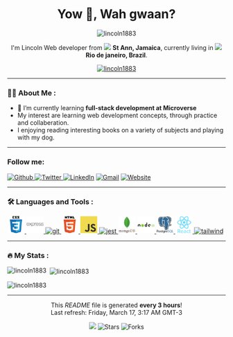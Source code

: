<h1 align="center">Yow 👋, Wah gwaan?</h1>

<div align="center">
  <p> 
    <img src="https://komarev.com/ghpvc/?username=lincoln1883&label=Visitor%20number&color=0e75b6&style=flat" alt="lincoln1883" /> 
  </p>
  <p>I'm Lincoln Web developer from <img src="https://cdn-icons-png.flaticon.com/128/555/555653.png" width="13" /> <b>St Ann, Jamaica</b>, currently living in <img src="https://cdn-icons-png.flaticon.com/128/5111/5111676.png" width="13" /> <b>Rio de janeiro, Brazil</b>. 
  </p>
</div>

<p align="center">
  <a href="https://github-profile-trophy.vercel.app/">
    <img src="https://github-profile-trophy.vercel.app/?username=lincoln1883&theme=radical" alt="lincoln1883" />
  </a>
</p>

---

### :man_technologist: About Me :

- 🌱 I’m currently learning **full-stack development at Microverse**
- My interest are learning web development concepts, through practice and collaberation.
- I enjoying reading interesting books on a variety of subjects and playing with my dog. 

---

<h3 align="left">Follow me:</h3>
<p align="left">
  <a href="https://github.com/lincoln1883" target="_blank">
  <img alt="Github" src="https://img.shields.io/badge/GitHub-%2312100E.svg?&style=for-the-badge&logo=Github&logoColor=white" alt="lincolngibson7"/>
  </a> 
  <a href="https://twitter.com/lincolngibson7" target="_blank">
  <img alt="Twitter" src="https://img.shields.io/badge/twitter-%231DA1F2.svg?&style=for-the-badge&logo=twitter&logoColor=white" alt="lincolngibson7" />
  </a> 
  <a href="https://www.linkedin.com/in/lincoln-gibson" target="_blank"><img alt="LinkedIn" src="https://img.shields.io/badge/linkedin-%230077B5.svg?&style=for-the-badge&logo=linkedin&logoColor=white" /></a>
  <a href="https://mail.google.com/mail/u/?authuser=lincolngibson7@gmail.com" target="_blank"><img alt="Gmail" src="https://img.shields.io/badge/Gmail-D14836?style=for-the-badge&logo=gmail&logoColor=white" /></a>
  <a href="https://lincoln-gibson-portfolio.netlify.app/" target="_blank"><img alt="Website" src="https://img.shields.io/badge/website-000000?style=for-the-badge&logo=About.me&logoColor=white" /></a>
</p>

---

### :hammer_and_wrench: Languages and Tools :

<p align="left">
  <a href="https://www.w3schools.com/css/" target="_blank" rel="noreferrer">
    <img src="https://raw.githubusercontent.com/devicons/devicon/master/icons/css3/css3-original-wordmark.svg" alt="css3" width="40" height="40"/> 
  </a> 
  <a href="https://expressjs.com" target="_blank" rel="noreferrer">
  <img src="https://raw.githubusercontent.com/devicons/devicon/master/icons/express/express-original-wordmark.svg" alt="express" width="40" height="40"/> </a> <a href="https://git-scm.com/" target="_blank" rel="noreferrer">
  <img src="https://www.vectorlogo.zone/logos/git-scm/git-scm-icon.svg" alt="git" width="40" height="40"/>
  </a> 
  <a href="https://www.w3.org/html/" target="_blank" rel="noreferrer">
    <img src="https://raw.githubusercontent.com/devicons/devicon/master/icons/html5/html5-original-wordmark.svg" alt="html5" width="40" height="40"/> </a>
  <a href="https://developer.mozilla.org/en-US/docs/Web/JavaScript" target="_blank" rel="noreferrer">
    <img src="https://raw.githubusercontent.com/devicons/devicon/master/icons/javascript/javascript-original.svg" alt="javascript" width="40" height="40"/> 
  </a>
  <a href="https://jestjs.io" target="_blank" rel="noreferrer">
    <img src="https://www.vectorlogo.zone/logos/jestjsio/jestjsio-icon.svg" alt="jest" width="40" height="40"/>
  </a>
  <a href="https://www.mongodb.com/" target="_blank" rel="noreferrer">
    <img src="https://raw.githubusercontent.com/devicons/devicon/master/icons/mongodb/mongodb-original-wordmark.svg" alt="mongodb" width="40" height="40"/>
  </a>
  <a href="https://nodejs.org" target="_blank" rel="noreferrer">
    <img src="https://raw.githubusercontent.com/devicons/devicon/master/icons/nodejs/nodejs-original-wordmark.svg" alt="nodejs" width="40" height="40"/> </a> 
  <a href="https://www.postgresql.org" target="_blank" rel="noreferrer">
    <img src="https://raw.githubusercontent.com/devicons/devicon/master/icons/postgresql/postgresql-original-wordmark.svg" alt="postgresql" width="40" height="40"/> 
  </a>
  <a href="https://reactjs.org/" target="_blank" rel="noreferrer">
    <img src="https://raw.githubusercontent.com/devicons/devicon/master/icons/react/react-original-wordmark.svg" alt="react" width="40" height="40"/> </a> 
  <a href="https://tailwindcss.com/" target="_blank" rel="noreferrer">
    <img src="https://www.vectorlogo.zone/logos/tailwindcss/tailwindcss-icon.svg" alt="tailwind" width="40" height="40"/> 
  </a>
</p>

---

### :fire: My Stats :

<p>
  <img align="left" src="https://github-readme-stats.vercel.app/api/top-langs?username=lincoln1883&show_icons=true&theme=radical&locale=en&layout=compact" alt="lincoln1883" />
</p>

<p>&nbsp;
  <img align="center" src="https://github-readme-stats.vercel.app/api?username=lincoln1883&show_icons=true&theme=radical&locale=en" alt="lincoln1883" />
</p>

<p>
  <img align="center" src="https://github-readme-streak-stats.herokuapp.com/?user=lincoln1883&&show_icons=true&theme=radical" alt="lincoln1883" />
</p>

------------
<p align="center">This <i>README</i> file is generated <b>every 3 hours</b>!</br>Last refresh: Friday, March 17, 3:17 AM GMT-3<br /></p>
<p align="center"><img src="https://github.com/lincoln1883/lincoln1883/workflows/README%20build/badge.svg" /> <img alt="Stars" src="https://img.shields.io/github/stars/lincoln1883/lincoln1883?style=flat-square&labelColor=343b41"/>
 <img alt="Forks" src="https://img.shields.io/github/forks/lincoln1883/lincoln1883?style=flat-square&labelColor=343b41"/></p>

